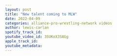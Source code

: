 ```yaml
---
layout: post
title: "New talent coming to MLW"
date: 2022-04-09
categories: alliance-pro-wrestling-network videos
author: lewis-carlan
spotify_track_id: 
youtube_video_id: 3SUKoX3SAGg
apple_track_id: 
youtube_metadata: 
---
```

